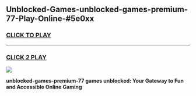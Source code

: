 
## Unblocked-Games-unblocked-games-premium-77-Play-Online-#5e0xx
<h3>
<a href="https://premium.freeplayer.one?title=unblocked-games-premium-77&ref=24F">CLICK TO PLAY</a></h3>
<hr>

<h3>
<a href="https://premium.freeplayer.one?title=unblocked-games-premium-77&ref=24F">CLICK 2 PLAY</a>
  
</h3>

<a href="https://premium.freeplayer.one?title=unblocked-games-premium-77&ref=24F/"><img src="https://clearcache.store/games.png"></a>


**unblocked-games-premium-77 games unblocked: Your Gateway to Fun and Accessible Online Gaming**
